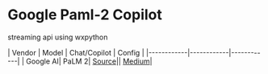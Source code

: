 # Google Paml-2 Copilot
streaming api using wxpython



| Vendor   | Model   | Chat/Copilot | Config |
|------------|------------|------------|
| Google AI| PaLM 2| [Source](https://github.com/myaichat/wxchat/blob/google_palm_copilot/google_palm_copilot.py)|| [Medium](https://medium.com/p/ec1b62354bfa)|


